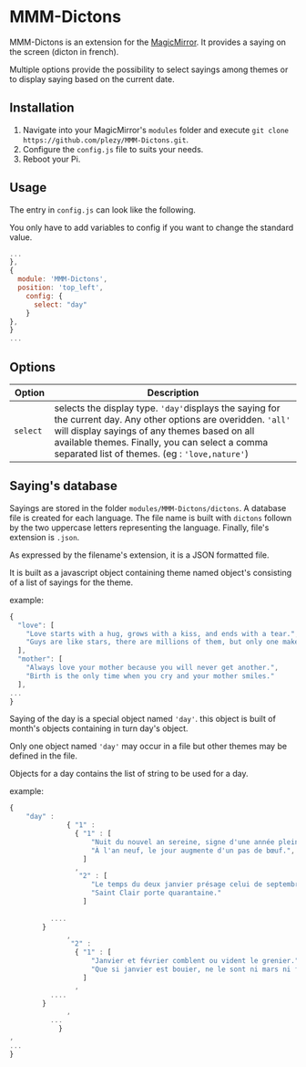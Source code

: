 # MMM-Dictons
MMM-Dictons is an extension for the [MagicMirror](https://github.com/MichMich/MagicMirror). It provides a saying on the screen (dicton in french).

Multiple options provide the possibility to select sayings among themes or to display saying based on the current date.

## Installation

1. Navigate into your MagicMirror's `modules` folder and execute `git clone https://github.com/plezy/MMM-Dictons.git`.
2. Configure the `config.js` file to suits your needs.
3. Reboot your Pi.

## Usage

The entry in `config.js` can look like the following.

You only have to add variables to config if you want to change the standard value.
```javascript
...
},
{
  module: 'MMM-Dictons',
  position: 'top_left',
	config: {
	  select: "day"
	}
},
}
...
```

## Options

| Option                       | Description
| ---------------------------- | -----------
| `select  `                   | selects the display type. `'day'`displays the saying for the current day. Any other options are overidden. `'all'` will display sayings of any themes based on all available themes. Finally, you can select a comma separated list of themes. (eg : `'love,nature'`)

## Saying's database

Sayings are stored in the folder `modules/MMM-Dictons/dictons`. A database file is created for each language. The file name is built with `dictons` follown by the two uppercase letters representing the language. Finally, file's extension is `.json`.

As expressed by the filename's extension, it is a JSON formatted file.

It is built as a javascript object containing theme named object's consisting of a list of sayings for the theme.

example:
```javascript
{
  "love": [
  	"Love starts with a hug, grows with a kiss, and ends with a tear.",
	"Guys are like stars, there are millions of them, but only one makes your dreams come true."
  ],
  "mother": [
  	"Always love your mother because you will never get another.",
	"Birth is the only time when you cry and your mother smiles."
  ],
...
}
```

Saying of the day is a special object named `'day'`. this object is built of month's objects containing in turn day's object.

Only one object named `'day'` may occur in a file but other themes may be defined in the file.

Objects for a day contains the list of string to be used for a day.

example:
```javascript
{
    "day" : 
              { "1" :
                { "1" : [
                    "Nuit du nouvel an sereine, signe d'une année pleine.",
                    "À l'an neuf, le jour augmente d'un pas de bœuf.",
                  ]
                ,
                 "2" : [
                    "Le temps du deux janvier présage celui de septembre.",
                    "Saint Clair porte quarantaine."
                  ]
		  
		  ....
		}
              ,
               "2" :
                { "1" : [
                    "Janvier et février comblent ou vident le grenier.",
                    "Que si janvier est bouier, ne le sont ni mars ni février.",
                  ]
                ,
		  ....
		}
              ,
	      ...
            }
,
...
}

```
